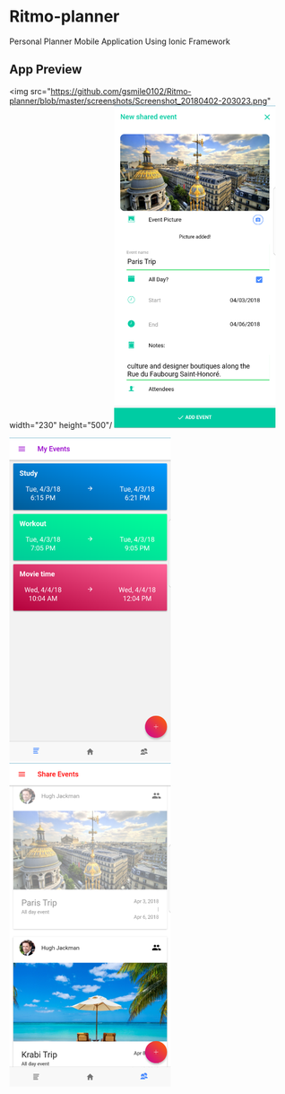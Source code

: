 # Ritmo-planner
Personal Planner Mobile Application Using Ionic Framework

## App Preview

<img src="https://github.com/gsmile0102/Ritmo-planner/blob/master/screenshots/Screenshot_20180402-203023.png" width="230" height="500"/ <img src="https://github.com/gsmile0102/Ritmo-planner/blob/master/screenshots/Screenshot_20180402-203329.png" width="288"/>


<img src="https://github.com/gsmile0102/Ritmo-planner/blob/master/screenshots/Screenshot_20180403-180632.png" width="288"/>

<img src="https://github.com/gsmile0102/Ritmo-planner/blob/master/screenshots/30073771_2188830764462176_1357837587_o.png" width="288"/>



